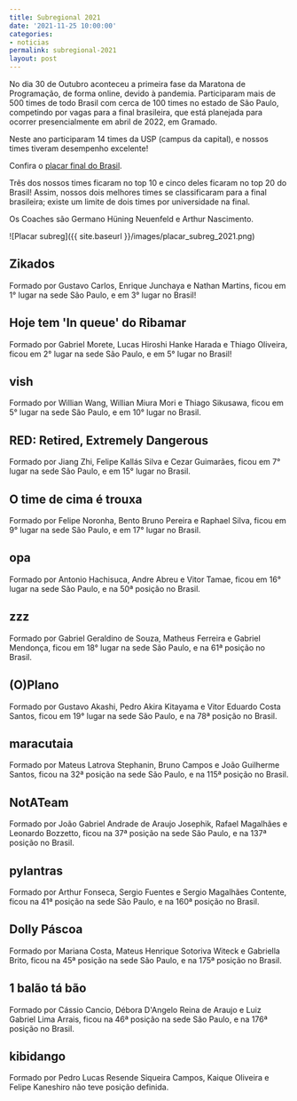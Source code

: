 ```yaml
---
title: Subregional 2021
date: '2021-11-25 10:00:00'
categories:
- noticias
permalink: subregional-2021
layout: post
---
```


No dia 30 de Outubro aconteceu a primeira fase da Maratona de
Programação, de forma online, devido à pandemia. Participaram mais de
500 times de todo Brasil com cerca de 100 times no estado de São Paulo,
competindo por vagas para a final brasileira, que está planejada para
ocorrer presencialmente em abril de 2022, em Gramado.

Neste ano participaram 14 times da USP (campus da capital), e nossos
times tiveram desempenho excelente!

Confira o [placar final do Brasil](http://maratona.sbc.org.br/primeira-fase/reportsbr2021/score.html).

Três dos nossos times ficaram no top 10 e cinco deles ficaram no top
20 do Brasil! Assim, nossos dois melhores times se classificaram para
a final brasileira; existe um limite de dois times por
universidade na final.

Os Coaches são Germano Hüning Neuenfeld e Arthur Nascimento.

![Placar subreg]({{ site.baseurl }}/images/placar_subreg_2021.png)

## Zikados
Formado por Gustavo Carlos, Enrique Junchaya e Nathan Martins, ficou
em 1° lugar na sede São Paulo, e em 3° lugar no Brasil!

## Hoje tem 'In queue' do Ribamar
Formado por Gabriel Morete, Lucas Hiroshi Hanke Harada e Thiago
Oliveira, ficou em 2° lugar na sede São Paulo, e em 5° lugar no
Brasil!

## vish
Formado por Willian Wang, Willian Miura Mori e Thiago Sikusawa, ficou
em 5° lugar na sede São Paulo, e em 10° lugar no Brasil.

## RED: Retired, Extremely Dangerous
Formado por Jiang Zhi, Felipe Kallás Silva e Cezar Guimarães, ficou em
7° lugar na sede São Paulo, e em 15° lugar no Brasil.

## O time de cima é trouxa
Formado por Felipe Noronha, Bento Bruno Pereira e Raphael Silva, ficou
em 9° lugar na sede São Paulo, e em 17° lugar no Brasil.

## opa
Formado por Antonio Hachisuca, Andre Abreu e Vitor Tamae, ficou em 16°
lugar na sede São Paulo, e na 50ª posição no Brasil.

## zzz
Formado por Gabriel Geraldino de Souza, Matheus Ferreira e Gabriel
Mendonça, ficou em 18° lugar na sede São Paulo, e na 61ª posição no
Brasil.

## (O)Plano
Formado por Gustavo Akashi, Pedro Akira Kitayama e Vitor Eduardo Costa
Santos, ficou em 19° lugar na sede São Paulo, e na 78ª posição no
Brasil.

## maracutaia
Formado por Mateus Latrova Stephanin, Bruno Campos e João Guilherme
Santos, ficou na 32ª posição na sede São Paulo, e na 115ª posição no
Brasil.

## NotATeam
Formado por João Gabriel Andrade de Araujo Josephik, Rafael Magalhães
e Leonardo Bozzetto, ficou na 37ª posição na sede São Paulo, e na 137ª
posição no Brasil.

## pylantras
Formado por Arthur Fonseca, Sergio Fuentes e Sergio Magalhães
Contente, ficou na 41ª posição na sede São Paulo, e na 160ª posição no
Brasil.

## Dolly Páscoa
Formado por Mariana Costa, Mateus Henrique Sotoriva Witeck e Gabriella
Brito, ficou na 45ª posição na sede São Paulo, e na 175ª posição no
Brasil.

## 1 balão tá bão
Formado por Cássio Cancio, Débora D'Angelo Reina de Araujo e Luiz
Gabriel Lima Arrais, ficou na 46ª posição na sede São Paulo, e na 176ª
posição no Brasil.

## kibidango
Formado por Pedro Lucas Resende Siqueira Campos, Kaique Oliveira e
Felipe Kaneshiro não teve posição definida.